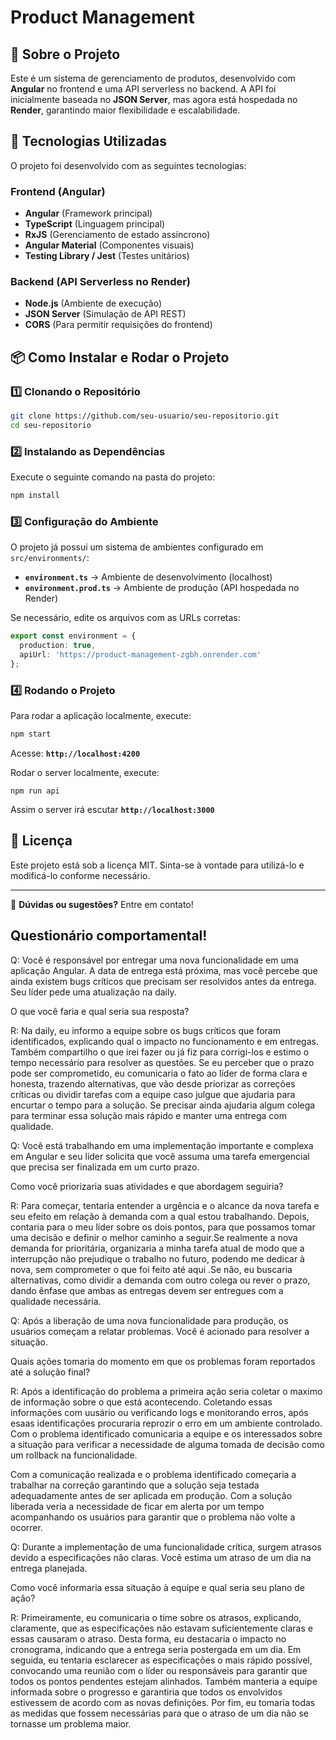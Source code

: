 # Product Management

## 📌 Sobre o Projeto

Este é um sistema de gerenciamento de produtos, desenvolvido com **Angular** no frontend e uma API serverless no backend. A API foi inicialmente baseada no **JSON Server**, mas agora está hospedada no **Render**, garantindo maior flexibilidade e escalabilidade.

## 🚀 Tecnologias Utilizadas

O projeto foi desenvolvido com as seguintes tecnologias:

### **Frontend (Angular)**

- **Angular** (Framework principal)
- **TypeScript** (Linguagem principal)
- **RxJS** (Gerenciamento de estado assíncrono)
- **Angular Material** (Componentes visuais)
- **Testing Library / Jest** (Testes unitários)

### **Backend (API Serverless no Render)**

- **Node.js** (Ambiente de execução)
- **JSON Server** (Simulação de API REST)
- **CORS** (Para permitir requisições do frontend)

## 📦 Como Instalar e Rodar o Projeto

### **1️⃣ Clonando o Repositório**

```bash
git clone https://github.com/seu-usuario/seu-repositorio.git
cd seu-repositorio
```

### **2️⃣ Instalando as Dependências**

Execute o seguinte comando na pasta do projeto:

```bash
npm install
```

### **3️⃣ Configuração do Ambiente**

O projeto já possui um sistema de ambientes configurado em `src/environments/`:

- **`environment.ts`** → Ambiente de desenvolvimento (localhost)
- **`environment.prod.ts`** → Ambiente de produção (API hospedada no Render)

Se necessário, edite os arquivos com as URLs corretas:

```typescript
export const environment = {
  production: true,
  apiUrl: 'https://product-management-zgbh.onrender.com'
};
```

### **4️⃣ Rodando o Projeto**

Para rodar a aplicação localmente, execute:

```bash
npm start
```

Acesse: **`http://localhost:4200`**

Rodar o server localmente, execute: 

```
npm run api
```

Assim o server irá escutar **`http://localhost:3000`**


## 📄 Licença

Este projeto está sob a licença MIT. Sinta-se à vontade para utilizá-lo e modificá-lo conforme necessário.

---

📢 **Dúvidas ou sugestões?** Entre em contato!

## Questionário comportamental!

Q: Você é responsável por entregar uma nova funcionalidade em uma aplicação Angular.
A data de entrega está próxima, mas você percebe que ainda existem bugs críticos que precisam ser
resolvidos antes da entrega.
Seu líder pede uma atualização na daily.

O que você faria e qual seria sua resposta?

R: Na daily, eu informo a equipe sobre os bugs críticos que foram identificados, explicando qual o impacto no funcionamento e em entregas. Também compartilho o que irei fazer ou já fiz para corrigi-los e estimo o tempo necessário para resolver as questões. Se eu perceber que o prazo pode ser comprometido, eu comunicaria o fato ao líder de forma clara e honesta, trazendo alternativas, que vão desde priorizar as correções críticas ou dividir tarefas com a equipe caso julgue que ajudaria para encurtar o tempo para a solução. Se precisar ainda ajudaria algum colega para terminar essa solução mais rápido e manter uma entrega com qualidade.

Q: Você está trabalhando em uma implementação importante e complexa em Angular e seu líder
solicita que você assuma uma tarefa emergencial que precisa ser finalizada em um curto prazo.

Como você priorizaria suas atividades e que abordagem seguiria?

R: Para começar, tentaria entender a urgência e o alcance da nova tarefa e seu efeito em relação à demanda com a qual estou trabalhando. Depois, contaria para o meu líder sobre os dois pontos, para que possamos tomar uma decisão e definir o melhor caminho a seguir.Se realmente a nova demanda for prioritária, organizaria a minha tarefa atual de modo que a interrupção não prejudique o trabalho no futuro, podendo me dedicar à nova, sem comprometer o que foi feito até aqui .Se não, eu buscaria alternativas, como dividir a demanda com outro colega ou rever o prazo, dando ênfase que ambas as entregas devem ser entregues com a qualidade necessária.

Q: Após a liberação de uma nova funcionalidade para produção, os usuários começam a relatar
problemas. Você é acionado para resolver a situação.

Quais ações tomaria do momento em que os problemas foram reportados até a solução final?

R: Após a identificação do problema a primeira ação seria coletar o maximo de informação sobre o que está acontecendo. Coletando essas informações com uusário ou verificando logs e monitorando erros, após esaas identificações procuraria reprozir o erro em um ambiente controlado. Com o problema identificado comunicaria a equipe e os interessados sobre a situação para verificar a necessidade de alguma tomada de decisão como um rollback na funcionalidade.

Com a comunicação realizada e o problema identificado começaria a trabalhar na correção garantindo que a solução seja testada adequadamente antes de ser aplicada em produção. Com a solução liberada veria a necessidade de ficar em alerta por um tempo acompanhando os usuários para garantir que o problema não volte a ocorrer.

Q: Durante a implementação de uma funcionalidade crítica, surgem atrasos devido a especificações
não claras.
Você estima um atraso de um dia na entrega planejada.

Como você informaria essa situação à equipe e qual seria seu plano de ação?

R: Primeiramente, eu comunicaria o time sobre os atrasos, explicando, claramente, que as especificações não estavam suficientemente claras e essas causaram o atraso. Desta forma, eu destacaria o impacto no cronograma, indicando que a entrega seria postergada em um dia. Em seguida, eu tentaria esclarecer as especificações o mais rápido possível, convocando uma reunião com o líder ou responsáveis para garantir que todos os pontos pendentes estejam alinhados. Também manteria a equipe informada sobre o progresso e garantiria que todos os envolvidos estivessem de acordo com as novas definições. Por fim, eu tomaria todas as medidas que fossem necessárias para que o atraso de um dia não se tornasse um problema maior.
